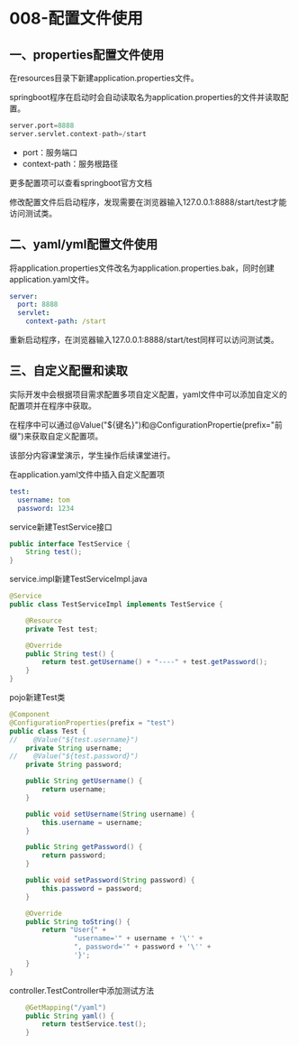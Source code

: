 # 008-配置文件使用

## 一、properties配置文件使用

在resources目录下新建application.properties文件。

springboot程序在启动时会自动读取名为application.properties的文件并读取配置。

```python
server.port=8888
server.servlet.context-path=/start
```

- port：服务端口
- context-path：服务根路径

更多配置项可以查看springboot官方文档

修改配置文件后启动程序，发现需要在浏览器输入127.0.0.1:8888/start/test才能访问测试类。

## 二、yaml/yml配置文件使用

将application.properties文件改名为application.properties.bak，同时创建application.yaml文件。

```yaml
server:
  port: 8888
  servlet:
    context-path: /start
```

重新启动程序，在浏览器输入127.0.0.1:8888/start/test同样可以访问测试类。



## 三、自定义配置和读取

实际开发中会根据项目需求配置多项自定义配置，yaml文件中可以添加自定义的配置项并在程序中获取。

在程序中可以通过@Value("${键名}")和@ConfigurationPropertie(prefix="前缀")来获取自定义配置项。

该部分内容课堂演示，学生操作后续课堂进行。

在application.yaml文件中插入自定义配置项

```yaml
test:
  username: tom
  password: 1234
```

service新建TestService接口

```java
public interface TestService {
    String test();
}
```

service.impl新建TestServiceImpl.java

```java
@Service
public class TestServiceImpl implements TestService {

    @Resource
    private Test test;

    @Override
    public String test() {
        return test.getUsername() + "----" + test.getPassword();
    }
}
```

pojo新建Test类

```java
@Component
@ConfigurationProperties(prefix = "test")
public class Test {
//    @Value("${test.username}")
    private String username;
//    @Value("${test.password}")
    private String password;

    public String getUsername() {
        return username;
    }

    public void setUsername(String username) {
        this.username = username;
    }

    public String getPassword() {
        return password;
    }

    public void setPassword(String password) {
        this.password = password;
    }

    @Override
    public String toString() {
        return "User{" +
                "username='" + username + '\'' +
                ", password='" + password + '\'' +
                '}';
    }
}
```

controller.TestController中添加测试方法

```java
    @GetMapping("/yaml")
    public String yaml() {
        return testService.test();
    }
```

